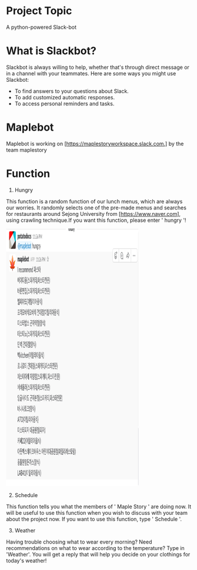 # Project Topic
A python-powered Slack-bot

# What is Slackbot?
Slackbot is always willing to help, whether that's through direct message or in a channel with your teammates. Here are some ways you might use Slackbot:

* To find answers to your questions about Slack.
* To add customized automatic responses.
* To access personal reminders and tasks.

# Maplebot
Maplebot is working on [https://maplestoryworkspace.slack.com.] by the team maplestory

# Function

1) Hungry

 This function is a random function of our lunch menus, which are always our worries. It randomly selects one of the pre-made menus and searches for restaurants around Sejong University from [https://www.naver.com], using crawling technique.If you want this function, please enter ' hungry '!
 
<p align="left">
  <img width="360" height="700" src="./hungry.png">
</p>
 

2) Schedule

 This function tells you what the members of ' Maple Story ' are doing now. It will be useful to use this function when you wish to discuss with your team about the project now. If you want to use this function, type ' Schedule '.

3) Weather

 Having trouble choosing what to wear every morning? Need recommendations on what to wear according to the temperature?
 Type in 'Weather'.
 You will get a reply that will help you decide on your clothings for today's weather!
